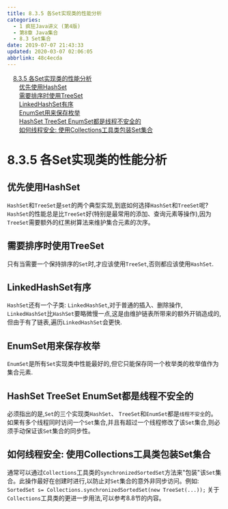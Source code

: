 ```yaml
---
title: 8.3.5 各Set实现类的性能分析
categories: 
  - 1 疯狂Java讲义 (第4版)
  - 第8章 Java集合
  - 8.3 Set集合
date: 2019-07-07 21:43:33
updated: 2020-03-07 02:06:05
abbrlink: 48c4ecda
---
```

<div id='my_toc'><a href="/JavaReadingNotes/48c4ecda/#8-3-5-各Set实现类的性能分析" class="header_1">8.3.5 各Set实现类的性能分析</a>&nbsp;<br><a href="/JavaReadingNotes/48c4ecda/#优先使用HashSet" class="header_2">优先使用HashSet</a>&nbsp;<br><a href="/JavaReadingNotes/48c4ecda/#需要排序时使用TreeSet" class="header_2">需要排序时使用TreeSet</a>&nbsp;<br><a href="/JavaReadingNotes/48c4ecda/#LinkedHashSet有序" class="header_2">LinkedHashSet有序</a>&nbsp;<br><a href="/JavaReadingNotes/48c4ecda/#EnumSet用来保存枚举" class="header_2">EnumSet用来保存枚举</a>&nbsp;<br><a href="/JavaReadingNotes/48c4ecda/#HashSet-TreeSet-EnumSet都是线程不安全的" class="header_2">HashSet TreeSet EnumSet都是线程不安全的</a>&nbsp;<br><a href="/JavaReadingNotes/48c4ecda/#如何线程安全-使用Collections工具类包装Set集合" class="header_2">如何线程安全: 使用Collections工具类包装Set集合</a>&nbsp;<br></div>
<style>.header_1{margin-left: 1em;}.header_2{margin-left: 2em;}.header_3{margin-left: 3em;}.header_4{margin-left: 4em;}.header_5{margin-left: 5em;}.header_6{margin-left: 6em;}</style>
<!--more-->
<script>if (navigator.platform.search('arm')==-1){document.getElementById('my_toc').style.display = 'none';}var e,p = document.getElementsByTagName('p');while (p.length>0) {e = p[0];e.parentElement.removeChild(e);}</script>

<!--end-->
<!--SSTStart-->
# 8.3.5 各Set实现类的性能分析 #
## 优先使用HashSet ##
`HashSet`和`TreeSet`是`set`的两个典型实现,到底如何选择`HashSet`和`TreeSet`呢? 
`HashSet`的性能总是比`TreeSet`好(特别是最常用的添加、查询元素等操作),因为`TreeSet`需要额外的红黑树算法来维护集合元素的次序。
## 需要排序时使用TreeSet ##
只有当需要一个保持排序的`Set`时,才应该使用`TreeSet`,否则都应该使用`HashSet`.
## LinkedHashSet有序 ##
`HashSet`还有一个子类: `LinkedHashSet`,对于普通的插入、删除操作, `LinkedHashSet`比`HashSet`要略微慢一点,这是由维护链表所带来的额外开销造成的,但由于有了链表,遍历`LinkedHashSet`会更快.
## EnumSet用来保存枚举 ##
`EnumSet`是所有`Set`实现类中性能最好的,但它只能保存同一个枚举类的枚举值作为集合元素.
## HashSet TreeSet EnumSet都是线程不安全的 ##
必须指出的是,`Set`的三个实现类`HashSet`、 `TreeSet`和`EnumSet`都是`线程不安全`的。如果有多个线程同时访问一个`Set`集合,并且有超过一个线程修改了该`Set`集合,则必须手动保证该`Set`集合的同步性。
## 如何线程安全: 使用Collections工具类包装Set集合 ##
通常可以通过`Collections`工具类的`synchronizedSortedSet`方法来"包装"该`Set`集合。此操作最好在创建时进行,以防止对`Set`集合的意外非同步访问。例如:
`SortedSet s= Collections.synchronizedSortedSet(new TreeSet(...));`
关于`Collections`工具类的更进一步用法,可以参考8.8节的内容。
<!--SSTStop-->

